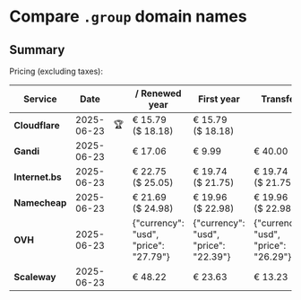 # Compare `.group` domain names

## Summary

Pricing (excluding taxes):

| Service | Date |  | / Renewed year | First year | Transfer | Restoration |
|--|--|--|--|--|--|--|
| **Cloudflare** | 2025-06-23 | 🏆 | € 15.79<br>($ 18.18) | € 15.79<br>($ 18.18) |  |  |
| **Gandi** | 2025-06-23 |  | € 17.06 | € 9.99 | € 40.00 | € 86.26 |
| **Internet.bs** | 2025-06-23 |  | € 22.75<br>($ 25.05) | € 19.74<br>($ 21.75) | € 19.74<br>($ 21.75) | € 273.45<br>($ 301.25) |
| **Namecheap** | 2025-06-23 |  | € 21.69<br>($ 24.98) | € 19.96<br>($ 22.98) | € 19.96<br>($ 22.98) |  |
| **OVH** | 2025-06-23 |  | {"currency": "usd", "price": "27.79"} | {"currency": "usd", "price": "22.39"} | {"currency": "usd", "price": "26.29"} |  |
| **Scaleway** | 2025-06-23 |  | € 48.22 | € 23.63 | € 13.23 | € 49.99 |

